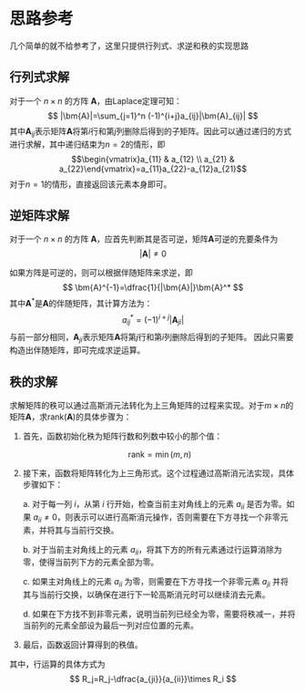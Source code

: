 # 思路参考
几个简单的就不给参考了，这里只提供行列式、求逆和秩的实现思路
## 行列式求解
对于一个 $n \times n$ 的方阵 $\bm{A}$，由Laplace定理可知：
$$ |\bm{A}|=\sum_{j=1}^n (-1)^{i+j}a_{ij}|\bm{A}_{ij}| $$
其中$\bm{A}_{ij}$表示矩阵$\bm{A}$将第$i$行和第$j$列删除后得到的子矩阵。因此可以通过递归的方式进行求解，其中递归结束为$n=2$的情形，即
$$\begin{vmatrix}a_{11} & a_{12} \\ a_{21} & a_{22}\end{vmatrix}=a_{11}a_{22}-a_{12}a_{21}$$
对于$n=1$的情形，直接返回该元素本身即可。
## 逆矩阵求解
对于一个 $n\times n$ 的方阵 $\bm{A}$，应首先判断其是否可逆，矩阵$\bm{A}$可逆的充要条件为
$$|\bm{A}|\neq 0$$

如果方阵是可逆的，则可以根据伴随矩阵来求逆，即
$$ \bm{A}^{-1}=\dfrac{1}{|\bm{A}|}\bm{A}^* $$
其中$\bm{A}^*$是$\bm{A}$的伴随矩阵，其计算方法为：
$$ a^*_{ij}=(-1)^{i+j}|\bm{A}_{ji}| $$
与前一部分相同，$\bm{A}_{ji}$表示矩阵$\bm{A}$将第$j$行和第$i$列删除后得到的子矩阵。
因此只需要构造出伴随矩阵，即可完成求逆运算。
## 秩的求解
求解矩阵的秩可以通过高斯消元法转化为上三角矩阵的过程来实现。对于$m\times n$的矩阵$\bm{A}$，求$\text{rank}(\bm{A})$的具体步骤为：

1. 首先，函数初始化秩为矩阵行数和列数中较小的那个值：

   $$ \text{rank} = \min(m,n) $$

2. 接下来，函数将矩阵转化为上三角形式。这个过程通过高斯消元法实现，具体步骤如下：

   a. 对于每一列 $i$，从第 $i$ 行开始，检查当前主对角线上的元素 $a_{ii}$ 是否为零。如果 $a_{ii} \neq 0$，则表示可以进行高斯消元操作，否则需要在下方寻找一个非零元素，并将其与当前行交换。

   b. 对于当前主对角线上的元素 $a_{ii}$，将其下方的所有元素通过行运算消除为零，使得当前列下方的元素全部为零。

   c. 如果主对角线上的元素 $a_{ii}$ 为零，则需要在下方寻找一个非零元素 $a_{ji}$ 并将其与当前行交换，以确保在进行下一轮高斯消元时可以继续消去元素。

   d. 如果在下方找不到非零元素，说明当前列已经全为零，需要将秩减一，并将当前列的元素全部设为最后一列对应位置的元素。

3. 最后，函数返回计算得到的秩值。

其中，行运算的具体方式为
$$ R_j=R_j-\dfrac{a_{ji}}{a_{ii}}\times R_i $$
